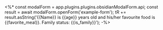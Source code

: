 <%* 
const modalForm = app.plugins.plugins.obsidianModalForm.api;
const result = await modalForm.openForm('example-form');
tR += result.asString('{{Name}} is {{age}} years old and his/her favourite food is {{favorite_meal}}. Family status: {{is_family}}');
-%>